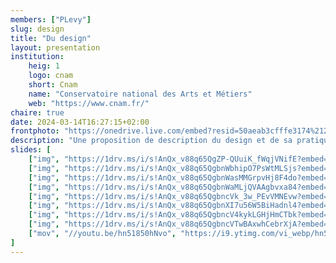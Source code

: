 ```yaml
---
members: ["PLevy"]
slug: design
title: "Du design"
layout: presentation
institution:
    heig: 1
    logo: cnam
    short: Cnam
    name: "Conservatoire national des Arts et Métiers"
    web: "https://www.cnam.fr/"
chaire: true
date: 2024-03-14T16:27:15+02:00
frontphoto: "https://onedrive.live.com/embed?resid=50aeab3cfffe3174%212422141&authkey=%21AOk7cIPg0B9cAew&width=660"
description: "Une proposition de description du design et de sa pratique."
slides: [
    ["img", "https://1drv.ms/i/s!AnQx_v88q65QgZP-QUuiK_fWqjVNifE?embed=1"],
    ["img", "https://1drv.ms/i/s!AnQx_v88q65QgbnWbhipO7PsWtMLSjs?embed=1"],
    ["img", "https://1drv.ms/i/s!AnQx_v88q65QgbnWasMMGrpvHj8F4do?embed=1"],
    ["img", "https://1drv.ms/i/s!AnQx_v88q65QgbnWaMLjQVAAgbvxa84?embed=1"],
    ["img", "https://1drv.ms/i/s!AnQx_v88q65QgbncVk_3w_PEvVMNEvw?embed=1"],
    ["img", "https://1drv.ms/i/s!AnQx_v88q65QgbnXI7u56W5BiHadnl4?embed=1"],
    ["img", "https://1drv.ms/i/s!AnQx_v88q65QgbncV4kykLGHjHmCTbk?embed=1"],
    ["img", "https://1drv.ms/i/s!AnQx_v88q65QgbncVTwBAxwhCebrXjA?embed=1"],
    ["mov", "//youtu.be/hn51850hNvo", "https://i9.ytimg.com/vi_webp/hn51850hNvo/mq3.webp?sqp=COiZjbsG-oaymwEmCMACELQB8quKqQMa8AEB-AHUBoAC4AOKAgwIABABGGUgVChTMA8=&rs=AOn4CLDvKgNof4aczkmpmpXxB5fwMdkUCQ"]
]
---
```

